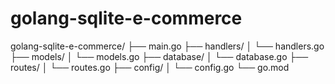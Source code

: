 # golang-sqlite-e-commerce

golang-sqlite-e-commerce/
  ├── main.go
  ├── handlers/
  │   └── handlers.go
  ├── models/
  │   └── models.go
  ├── database/
  │   └── database.go
  ├── routes/
  │   └── routes.go
  ├── config/
  │   └── config.go
  └── go.mod
